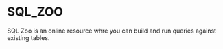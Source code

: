 # SQL_ZOO

SQL Zoo is an online resource whre you can build and run queries against existing tables.